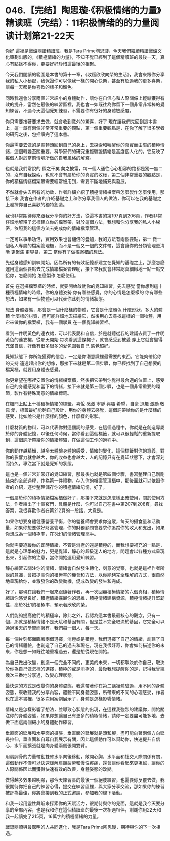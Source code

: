 # 046.【完结】陶思璇·《积极情绪的力量》精读班（完结）：11积极情绪的的力量阅读计划第21-22天

你好 這裡是戰爐閱讀精讀班，我是Tara Prime陶思璇，今天我們繼續精讀戰爐文化策劃出版的，《積極情緒的力量》，不知不覺已經到了這個精讀班的最後一天，真心有點捨不得你，更要好好珍惜這最後的相聚。

今天我們閱讀的範圍是本書的第十一章，《收穫欣欣向榮的生活》，我會來跟你分享我的私人小秘密，我保證你可以像我一樣的開心快樂，甚至有超過我的更多喜樂，讓每一天都是你喜歡的樣子和顏色。

同時我還會分享兩個非常細小的身體動作，讓你在自信心和人際關係上輕鬆獲得有效的提升，當然在最後的練習區裡，我也會一如既往為你留下一個非常非常棒的覺知練習，不過今天這個覺知練習，不需要你有很好的身體敏感度。

你只需要按著要求去做，就會收到意外的驚喜，好了 現在讓我們先回到這本書上，這一章有兩個非常非常重要的觀點，第一個重要觀點是，在你了解了很多學者的研究之後，包括讀完了這本書。

你最需要去做的是調轉頭回到自己的身上，去探索和喚醒你的真實而由衷的積極情緒，這個轉變至關重要，科學家們的研究重複驗證情緒是高度個人化的，它反映了每個人對於當前情境所做的自我風格的解釋。

也就是我們常說的 假之干矣 矣之披霜，每一個人通往心心相容的路都是獨一無二的，沒有自我探索，也就不會有屬於你的真實的收穫，第二個非常重要的觀點是，你的積極情緒檔案帶需要經常被用到，需要不斷地補充與發展。

不然就會失去所有的功效，作者詳細介紹了積極情緒檔案帶怎麼製作怎麼使用，那接下來 我會在作者的介紹基礎之上和你分享我個人的做法，你可以在我的基礎之上發揮你自己喜歡的獨特創造。

我也非常期待你來跟我分享你的好方法，從這本書的第197頁到206頁，作者非常仔細地解釋了怎樣建立你的檔案帶，對於這個方法，我想和你分享我的私人小秘密，依照我的這個方法去完成你的情緒檔案管理。

一定可以事半功倍，實用效果也會翻倍的疊加，我的方法有兩個要點，第一 做一個私人專屬的檔案管理櫃，而不是一個又一個的文件帶，這會讓你的分類管理更清晰 更聚焦 更容易，第二 當你有了做檔案櫃的想法。

先從身體感知訓練開始，因為所有的有效記憶都建立在覺知的基礎之上，那麼怎麼運用這兩個要點去完成情緒檔案管理呢，接下來我就會非常認真細緻地一點一點交給你，怎麼開始 怎麼製作 怎麼使用。

首先 在選擇檔案櫃的時候，就要開始啟動你的覺知練習，先去感覺 當你想到這十種積極情緒的時候，你的身體姿勢 你有哪些感覺，你的心情是怎麼樣的 你有哪些想法，如果有一個物體可以代表你此刻的情緒狀態。

想法 身體姿態，那會是一個什麼樣的物體，它會是什麼顏色 什麼形狀，多大的體積 什麼樣的材質，盡可能詳細地去描繪它，然後用心去尋找這樣的一個物體，用它來做你的檔案櫃，我有一個學員 在一個覺知練習裡。

看到一件明黃色的連衣裙，可以代表愛和自信，於是就聽從我的建議去買了一件明黃色的連衣裙，從那天開始 每次看到這條裙子，就會感受到被愛 穿上它就會變得充滿自信，好像有很多很多的愛包圍著自己 感覺超好。

覺知狀態下 你所能獲得的信息，一定是你潛意識裡最需要的東西，它能夠帶給你的支持 遠遠超出你的想像，那接下來就是第二個步驟，你已經找到了自己想要的檔案櫃，就要用身體去感覺。

你更希望在哪裡安置你的情緒檔案櫃，然後把它帶到你覺得最合適的位置上，感受自己的身體感覺和當下的情緒，接下來就是第三個步驟，也是一個非常重要的環節，製作有特殊寓意的情緒標籤。

在櫃門上貼上十種積極情緒的標籤，喜悅 感激 寧靜 興趣 希望，自豪 逗趣 激勵 敬佩 愛，標籤最好能夠自己設計，用你的身體去感覺，這個詞帶給你的是什麼樣的感受，比如說它是什麼樣的顏色，什麼樣的形狀。

什麼材質的物料，可以代表你對這個詞的感受，在這個過程中，你就是在創造專屬於你的身體記憶，以後任何時候，當你看到這個標籤，就可以很輕鬆的重新提取到，這個詞所帶給你的情緒體驗，在做這個工作的過程中。

你的動作越精細，越多去體驗身體的感受，情緒的變化，這個標籤對你的意義，對你的影響力就會越大，你的收益也會越大，人的記憶只有在覺知狀態下，才會深刻而持久，專注當下就是覺知的狀態。

這也是一個非常非常好的覺知練習，那最後也就是第四個步驟，書寫整理自己剛剛結束的全部過程，作為第一件禮物，存入你的檔案管理櫃中，那後面就可以依照作者的介紹，逐步整理儲存你的積極情緒記憶，好了。

一個屬於你的積極情緒檔案櫃做好了，那接下來就是怎麼樣正確使用，關於使用方法，作者給出了十個竅門，具體是什麼，你可以自己在書中第207到208頁，尋找答案，我很喜歡作者在第212頁的一段話，大意是。

如果你想要身體健康營養平衡，你的營養師會要求你追蹤，每天的攝食量和活動量，如果你想要做好財富管理，你的財務顧問會要求你追蹤你的收入和支出，如果你想成為一個積極率，在3比1的情緒管理高手。

你就需要追蹤你的即時情緒，不管是消極的還是積極的，而我想要補充的一點是，這就是心理學的魅力，更是覺知，靜心的超級迷人的地方，問題會以各種方式呈現出來，引起你的注意，當你開始運用覺知練習。

靜心練習去關注你的情緒，情緒會自然發生轉化，刻意的覺察，也就是這裡作者所說的意識，會把提高你的積極率的機會和方法，以你能夠完全理解的方式，很自然地呈現給你，並激發你的改變動機，促成改變的發生和完成。

好了，那現在讓我們一起來跟隨著作者，再一次回顧積極情緒的六個真相，積極情緒讓你感覺良好，積極情緒擴展你的思維，積極情緒建構資源，積極情緒提升堅韌性，高於3比1的積極率，預示著欣欣向榮。

人們能夠提高他們的積極率，除此之外，我認為這本書最最核心的觀念，只有一個，那就是積極情緒不是天賦和基因有關，但是並不完全取決於基因，它完全可以通過後天的學習而擁有，我們每一個人，每一天。

每一個片刻都面臨著兩個選擇，消極或是積極，我們選擇了自己的情緒，創建了自己的情緒體驗，也創造了自己的過去和現在，現在我很好奇，你會如何描述你的未來，你是想一如既往地重複過去，還是想從現在開始。

為自己做出改變，創造一個完全不同的，更美的未來，一切都取決於你自己，取決於你為自己做怎樣的選擇，積極的或是消極的，最後我想提醒你的是，記得我曾經幾次三番地分享過，改變心理狀態。

最快速的方式是改變你的身體姿態，我還帶著你在第二講裡體驗過，用不同的身體姿態，來收聽我的分享內容，體驗不同身體姿態，所帶來的不同的心理感受，作者也在這本書裡，很多次用案例展示了，身體是怎樣影響情緒。

情緒又是怎樣影響了想法，並導致心狀態的出現，在這裡我強烈的建議你，開始關注你的身體姿態，如果你想讓自己有更多的積極情緒，請你一定要盡可能多地，去做下面這兩個細小的身體動作練習。

垂直面的延展和水平面的擴張，垂直面的延展就是頭和腳，盡可能向著兩個方向延長拉伸，垂直面和自尊自我展示有關，因此這個動作可以幫助你，快速提升自信心，水平面擴張就是向身體兩側張開雙臂。

用肩胛骨的力量帶動雙臂水平向後移動，敞開心胸，水平面和社交人際關係有關，這個動作不僅可以快速緩解肩頸疲勞和慢性疼痛，還會讓你看起來更坦誠，讓你的人際關係因此而獲得快速有效的改善，身體姿態的改變。

做得越多效果越明顯，那今天練習區的最後一個絕肢練習，也需要你反覆去做，我很期待你把自己的練習心得，提交在練習區裡，與大家分享交流，那如果你的練習被評為最佳，你將會接到我的正式邀請，參加我的線下活動。

和我一起用靈性舞蹈來探索你的天賦活力，很期待與你的見面，這就是我今天要分享的全部內容，也是我和你在這個精讀班的最後一次相遇相伴，謝謝你用22天和我一起讀完了215頁，16萬字的積極情緒的力量。

戰錄閱讀與最聰明的人共同進化，我是Tara Prime陶思璇，期待與你的下一次相遇。